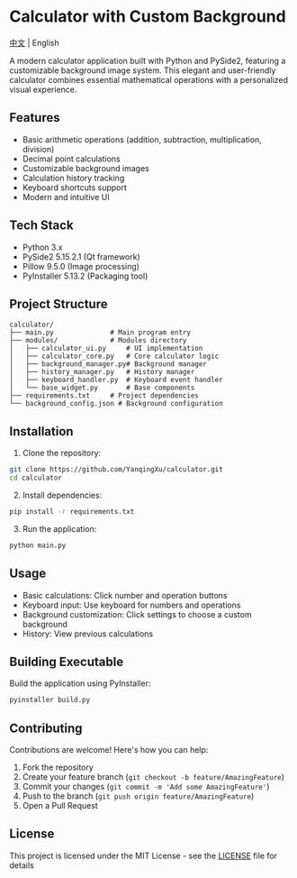 # Calculator with Custom Background

[中文](README.md) | English

A modern calculator application built with Python and PySide2, featuring a customizable background image system. This elegant and user-friendly calculator combines essential mathematical operations with a personalized visual experience.

## Features

- Basic arithmetic operations (addition, subtraction, multiplication, division)
- Decimal point calculations
- Customizable background images
- Calculation history tracking
- Keyboard shortcuts support
- Modern and intuitive UI

## Tech Stack

- Python 3.x
- PySide2 5.15.2.1 (Qt framework)
- Pillow 9.5.0 (Image processing)
- PyInstaller 5.13.2 (Packaging tool)

## Project Structure

```
calculator/
├── main.py              # Main program entry
├── modules/             # Modules directory
│   ├── calculator_ui.py     # UI implementation
│   ├── calculator_core.py   # Core calculator logic
│   ├── background_manager.py# Background manager
│   ├── history_manager.py   # History manager
│   ├── keyboard_handler.py  # Keyboard event handler
│   └── base_widget.py       # Base components
├── requirements.txt     # Project dependencies
└── background_config.json # Background configuration
```

## Installation

1. Clone the repository:
```bash
git clone https://github.com/YanqingXu/calculator.git
cd calculator
```

2. Install dependencies:
```bash
pip install -r requirements.txt
```

3. Run the application:
```bash
python main.py
```

## Usage

- Basic calculations: Click number and operation buttons
- Keyboard input: Use keyboard for numbers and operations
- Background customization: Click settings to choose a custom background
- History: View previous calculations

## Building Executable

Build the application using PyInstaller:
```bash
pyinstaller build.py
```

## Contributing

Contributions are welcome! Here's how you can help:

1. Fork the repository
2. Create your feature branch (`git checkout -b feature/AmazingFeature`)
3. Commit your changes (`git commit -m 'Add some AmazingFeature'`)
4. Push to the branch (`git push origin feature/AmazingFeature`)
5. Open a Pull Request

## License

This project is licensed under the MIT License - see the [LICENSE](LICENSE) file for details
